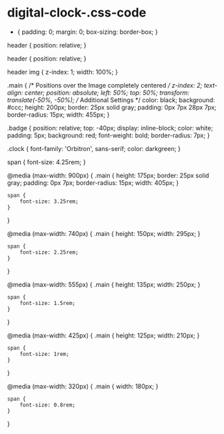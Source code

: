 # digital-clock-.css-code
* {
    padding: 0;
    margin: 0;
    box-sizing: border-box;
}

header {
    position: relative;
}

header {
    position: relative;
}

header img {
    z-index: 1;
    width: 100%;
}


.main {
    /* Positions over the Image completely centered */
    z-index: 2;
    text-align: center;
    position: absolute;
    left: 50%;
    top: 50%;
    transform: translate(-50%, -50%);
    /* Additional Settings */
    color: black;
    background: #ccc;
    height: 200px;
    border: 25px solid gray;
    padding: 0px 7px 28px 7px;
    border-radius: 15px;
    width: 455px;
}

.badge {
    position: relative;
    top: -40px;
    display: inline-block;
    color: white;
    padding: 5px;
    background: red;
    font-weight: bold;
    border-radius: 7px;
}

.clock {
    font-family: 'Orbitron', sans-serif;
    color: darkgreen;
}

span {
    font-size: 4.25rem;
}


@media (max-width: 900px) {
    .main {
        height: 175px;
        border: 25px solid gray;
        padding: 0px 7px;
        border-radius: 15px;
        width: 405px;
    }

    span {
        font-size: 3.25rem;
    }


}

@media (max-width: 740px) {
    .main {
        height: 150px;
        width: 295px;
    }

    span {
        font-size: 2.25rem;
    }
}

@media (max-width: 555px) {
    .main {
        height: 135px;
        width: 250px;
    }

    span {
        font-size: 1.5rem;
    }
}

@media (max-width: 425px) {
    .main {
        height: 125px;
        width: 210px;
    }

    span {
        font-size: 1rem;
    }
}

@media (max-width: 320px) {
    .main {
        width: 180px;
    }

    span {
        font-size: 0.8rem;
    }
}
